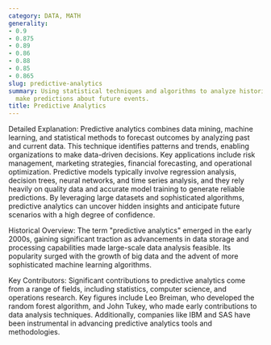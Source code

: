 ```yaml
---
category: DATA, MATH
generality:
- 0.9
- 0.875
- 0.89
- 0.86
- 0.88
- 0.85
- 0.865
slug: predictive-analytics
summary: Using statistical techniques and algorithms to analyze historical data and
  make predictions about future events.
title: Predictive Analytics
---
```


Detailed Explanation:
Predictive analytics combines data mining, machine learning, and statistical methods to forecast outcomes by analyzing past and current data. This technique identifies patterns and trends, enabling organizations to make data-driven decisions. Key applications include risk management, marketing strategies, financial forecasting, and operational optimization. Predictive models typically involve regression analysis, decision trees, neural networks, and time series analysis, and they rely heavily on quality data and accurate model training to generate reliable predictions. By leveraging large datasets and sophisticated algorithms, predictive analytics can uncover hidden insights and anticipate future scenarios with a high degree of confidence.

Historical Overview:
The term "predictive analytics" emerged in the early 2000s, gaining significant traction as advancements in data storage and processing capabilities made large-scale data analysis feasible. Its popularity surged with the growth of big data and the advent of more sophisticated machine learning algorithms.

Key Contributors:
Significant contributions to predictive analytics come from a range of fields, including statistics, computer science, and operations research. Key figures include Leo Breiman, who developed the random forest algorithm, and John Tukey, who made early contributions to data analysis techniques. Additionally, companies like IBM and SAS have been instrumental in advancing predictive analytics tools and methodologies.